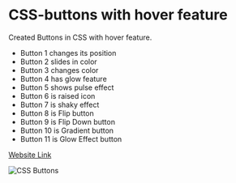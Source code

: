 # CSS-buttons with hover feature

Created Buttons in CSS with hover feature.
 
<ul>
                        <li> Button 1 changes its position </li>
                        <li> Button 2 slides in color </li>
                        <li> Button 3 changes color </li>
                        <li> Button 4 has glow feature </li>
                        <li> Button 5 shows pulse effect </li>
                        <li> Button 6 is raised icon </li>
                        <li> Button 7 is shaky effect </li>
                        <li> Button 8 is Flip button </li>
                        <li> Button 9 is Flip Down button </li>
                        <li> Button 10 is Gradient button </li>
                        <li> Button 11 is Glow Effect button </li>
                    </ul>

[Website Link](https://buttons-css.netlify.app/)

![CSS Buttons](https://user-images.githubusercontent.com/77884951/187880226-4dd24fee-fcb6-4e01-9904-982d73301325.PNG)
